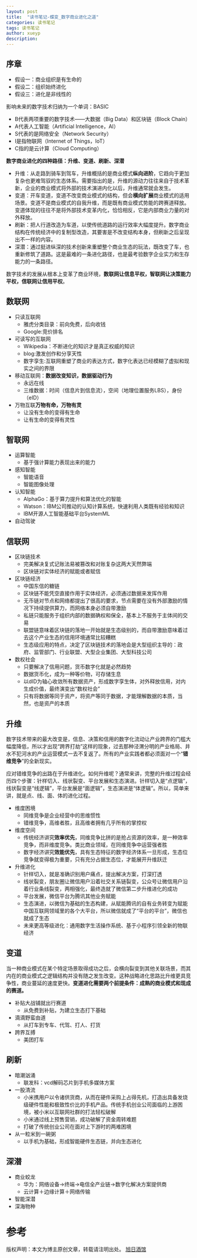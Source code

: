 ```yaml
---
layout: post
title:  "读书笔记-蝶变_数字商业进化之道"
categories: 读书笔记
tags: 读书笔记
author: xueyp
description:
---
```


## 序章

- 假设一：商业组织是有生命的
- 假设二：组织始终进化
- 假设三：进化是非线性的

影响未来的数字技术归纳为一个单词：BASIC
- B代表两项重要的数字技术——大数据（Big Data）和区块链（Block Chain）
- A代表人工智能（Artificial Intelligence，AI）
- S代表的是网络安全（Network Security）
- I是指物联网（Internet of Things，IoT）
- C指的是云计算（Cloud Computing）

**数字商业进化的四种路径：升维、变道、刷新、深潜**
- 升维：从走路到骑车到驾车，升维概括的是商业模式**纵向进阶**，它趋向于更加复杂也更难驾驭的生态体系。需要指出的是，升维的源动力往往来自于技术革新，企业的商业模式将外部的技术演进内化以后，升维通常就会发生。
- 变道：开车变道，变道不改变商业模式的结构，但会**横向扩展**商业模式的适用场景。变道不是商业模式的自我升维，而是既有商业模式势能的跨赛道释放。变道体现的往往不是将外部技术变革内化，恰恰相反，它是内部商业力量的对外释放。
- 刷新：把人行道改造为车道，以使传统道路的运行效率大幅度提升。数字商业结构在传统经济中的复制型改造，其要害是不改变结构本身，但刷新之后呈现出不一样的内容。
- 深潜：通过挺进纵深的技术创新来重塑整个商业生态的玩法，既改变了车，也重新修筑了道路。这是最难的一条进化路径，也是最考验数字企业实力和生存能力的一条路径。

数字技术的发展从根本上变革了商业环境，**数联网让信息平权，智联网让决策能力平权，信联网让信用平权**。

## 数联网

- 只读互联网
  - 雅虎分类目录：前向免费，后向收钱
  - Google:竞价排名
- 可读写的互联网
  - Wikipedia：不断进化的知识才是真正权威的知识
  - blog:激发创作和分享天性
  - 数字孪生:互联网重塑了商业的表达方式，数字化表达已经模糊了虚拟和现实之间的界限
- 移动互联网：**数据改变知识，数据驱动行为**
  - 永远在线
  - 三维数据：时间（信息片到信息流），空间（地理位置服务LBS），身份（eID）
- 万物互联**万物有命，万物有灵**
  - 让没有生命的变得有生命
  - 让有生命的变得有灵性

## 智联网

- 运算智能
  - 基于强计算能力表现出来的能力
- 感知智能
  - 智能语音
  - 智能图像处理
- 认知智能
  - AlphaGo：基于算力提升和算法优化的智能
  - Watson：IBM公司推动的认知计算系统，快速利用人类既有经验和知识
  - IBM开源人工智能基础平台SystemML
- 自动驾驶

## 信联网

- 区块链技术
  - 完美解决复式记账法易被篡改和对账复杂这两大天然弊端
  - 区块链对实体经济的赋能或者赋信
- 区块链经济
  - 中国东信的糖链
  - 区块链不能凭空直接作用于实体经济，必须通过数据来发挥作用
  - 无币链对节点和网络都提出了很高的要求，节点需要在没有外部激励的情况下持续提供算力，而网络本身必须自带激励
  - 私链只能服务于组织内部的数据确权和保全，基本上不服务于主体间的交易
  - 联盟链意味着区块链的落地一开始就是生态级别的，而自带激励意味着过去这个产业生态的信用环境通常比较糟糕
  - 生态级应用的特点，决定了区块链技术的落地会是大型组织主导的：政府、监管部门、行业联盟、大型企业集团、大型科技公司
- 数权社会
  - 只要解决了信用问题，货币数字化就是必然趋势
  - 数据货币化，成为一种等价物，可存储生息
  - 以dID为轴心收敛所有数据资产，形成数字孪生体，对外释放信用，对内生成价值，最终演变出“数权社会”
  - 只有将数据等同于资产，将资产等同于数据，才能理解数据的本质，当然，也是资产的本质

## 升维

数字技术带来的最大改变是，信息、决策和信用的数字化流动让产业跨界的门槛大幅度降低，所以才出现“跨界打劫”这样的现象，过去那种泾渭分明的产业格局、井水不犯河水的产业运营模式一去不复返了。所有的产业实践者都必须面对一个“**错维竞争**”的全新现实。

应对错维竞争的出路在于升维进化。如何升维呢？通常来讲，完整的升维过程会经历四个步骤：针样切入、线状裂变、平台发展和生态演进。针样切入是“点逻辑”，线状裂变是“线逻辑”，平台发展是“面逻辑”，生态演进是“体逻辑”。所以，简单来讲，就是点、线、面、体的进化过程。

- 维度困境
  - 同维竞争是企业经营中的思维惯性
  - 错维竞争，高维者胜，且高维者拥有几乎所有的掌控权
- 维度空间
  - 传统经济讲究**效率优先**，同维竞争比拼的是抢占资源的效率，是一种效率竞争，而非维度竞争。类比商业领域，在同维竞争中运营强者胜
  - 数字经济讲究**效能优先**，具有生态特征的数字经济体系一旦形成，生态位竞争就变得极为重要，只有充分占据生态位，才能展开升维跃迁
- 升维进化
  - 针样切入，就是准确识别用户痛点，提出解决方案，打深打透
  - 线状裂变，朋友圈让微信用户沿着社交关系链裂变，公众号让微信用户沿着行业条线裂变，两相强化，最终造就了微信第二步升维进化的成功
  - 平台发展，微信平台为腾讯其他业务赋能
  - 生态演进，以微信为基础的生态构建，从赋能腾讯的自有业务转变为赋能中国互联网领域里的各个大平台，所以微信就成了“平台的平台”，微信也就成了生态
  - 未来更高等级进化：通用数字生活操作系统、基于小程序引领全新的物联经济

## 变道

当一种商业模式在某个特定场景取得成功之后，会横向裂变到其他关联场景，而其内在的商业模式之逻辑结构并没有随之发生改变。这种战略进化思路比升维更具竞争性，商业蔓延的速度更快。**变道进化需要两个前提条件：成熟的商业模式和现成的赛道。**

- 补贴大战铺就出行赛道
  - 从免费到补贴，为建立生态打下基础
- 滴滴野蛮由道
  - 从打车到专车、代驾、打人、打货
- 跨界互搏
  - 美团打车

## 刷新

- 暗潮汹涌
  - 联发科：vcd解码芯片到手机多媒体方案
- 一股清流
  - 小米携用户以令诸供货商，从而在硬件采购上占得先机，打造出具备发烧级硬件性能和极致性价比的手机产品。传统手机创业公司面临的上游困境，被小米以互联网社群的打法轻松破解
  - 小米通过线上预售营销，成功破解了资金周转难题
  - 打破了传统创业公司在面对上下游时的两难困境
- 从一粒米到一碗粥
  - 以手机为基础，形成智能硬件生态链，并向生态进化

## 深潜

- 商业蛟龙
  - 华为：网络设备->终端->电信全产业链->数字化解决方案提供商
  - 云计算＋边缘计算＋网络传输
- 智能深潜
- 深海物种

参考
============

版权声明：本文为博主原创文章，转载请注明出处。 [旭日酒馆](https://xueyp.github.io/)